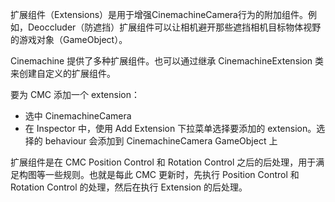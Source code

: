 扩展组件（Extensions）是用于增强CinemachineCamera行为的附加组件。例如，Deoccluder（防遮挡）扩展组件可以让相机避开那些遮挡相机目标物体视野的游戏对象（GameObject）。

Cinemachine 提供了多种扩展组件。也可以通过继承 CinemachineExtension 类来创建自定义的扩展组件。

要为 CMC 添加一个 extension：
- 选中 CinemachineCamera
- 在 Inspector 中，使用 Add Extension 下拉菜单选择要添加的 extension。选择的 behaviour 会添加到 CinemachineCamera GameObject 上

扩展组件是在 CMC Position Control 和 Rotation Control 之后的后处理，用于满足构图等一些规则。也就是每此 CMC 更新时，先执行 Position Control 和 Rotation Control 的处理，然后在执行 Extension 的后处理。
